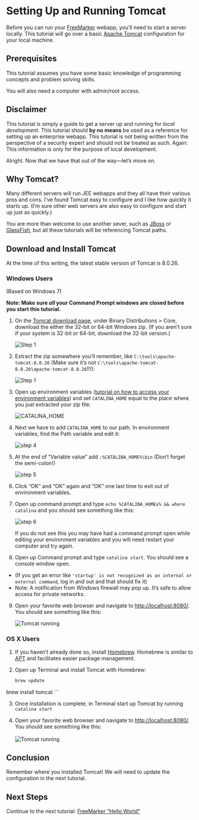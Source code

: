 # Setting Up and Running Tomcat

Before you can run your [FreeMarker](http://freemarker.org) webapp, you’ll need to start a server locally. This tutorial will go over a basic [Apache Tomcat](http://tomcat.apache.org/) configuration for your local machine.

## Prerequisites

This tutorial assumes you have some basic knowledge of programming concepts and problem solving skills.

You will also need a computer with admin/root access.

## Disclaimer

This tutorial is simply a guide to get a server up and running for *local development*. This tutorial should **by no means** be used as a reference for setting up an enterprise webapp. This tutorial is not being written from the perspective of a security expert and should not be treated as such. Again: This information is only for the purpose of local development.

Alright. Now that we have that out of the way—let’s move on.

## Why Tomcat?

Many different servers will run JEE webapps and they all have their various pros and cons. I’ve found Tomcat easy to configure and I like how quickly it starts up. (I’m sure other web servers are also easy to configure and start up just as quickly.)

You are more than welcome to use another sever, such as [JBoss](http://www.jboss.org/) or [GlassFish](https://glassfish.java.net/), but all these tutorials will be referencing Tomcat paths.

## Download and Install Tomcat

At the time of this writing, the latest stable version of Tomcat is 8.0.26.

### Windows Users

(Based on Windows 7)

**Note: Make sure *all* your Command Prompt windows are closed before you start this tutorial.**

1. On the [Tomcat download page](http://tomcat.apache.org/download-80.cgi), under Binary Distributions > Core, download the either the 32-bit or 64-bit Windows zip. (If you aren’t sure if your system is 32-bit or 64-bit, download the 32-bit version.)

    ![Step 1](images/tomcat01.png)

2. Extract the zip somewhere you’ll remember, like `C:\tools\apache-tomcat-8.0.26` (Make sure it’s not `C:\tools\apache-tomcat-8.0.26\apache-tomcat-8.0.26`!!!):

    ![Step 1](images/tomcat02.png)

3. Open up environment variables ([tutorial on how to access your environment variables](../00-updating-environment-variables)) and set `CATALINA_HOME` equal to the place where you just extracted your zip file:

    ![CATALINA_HOME](images/tomcat03.png)

4. Next we have to add `CATALINA_HOME` to our path. In environment variables, find the Path variable and edit it:

    ![step 4](images/tomcat04.png)

5. At the end of “Variable value” add `;%CATALINA_HOME%\bin` (Don’t forget the semi-colon!)

    ![step 5](images/tomcat05.png)

6. Click “OK” and “OK” again and “OK” one last time to exit out of environment variables.

7. Open up command prompt and type `echo %CATALINA_HOMEx% && where catalina` and you should see something like this:

    ![step 6](images/tomcat06.png)

    If you do not see this you may have had a command prompt open while editing your environment variables and you will need restart your computer and try again.

8. Open up Command prompt and type `catalina start`. You should see a console window open.

  * (If you get an error like `'startup' is not recognized as an internal or external command`, log in and out and that should fix it)
  * Note: A notification from Windows firewall may pop up. It’s safe to allow access for private networks.

9. Open your favorite web browser and navigate to [http://localhost:8080/](http://localhost:8080/). You should see something like this:

    ![Tomcat running](images/tomcat-running.png)

### OS X Users

1. If you haven’t already done so, install [Homebrew](http://brew.sh/). Homebrew is similar to [APT](https://en.wikipedia.org/wiki/Advanced_Packaging_Tool) and facilitates easier package management.

2. Open up Terminal and install Tomcat with Homebrew:

    ```bash
    brew update
brew install tomcat
    ```

3. Once installation is complete, in Terminal start up Tomcat by running `catalina start`

4. Open your favorite web browser and navigate to [http://localhost:8080/](http://localhost:8080/). You should see something like this:<br><br> ![Tomcat running](images/tomcat-osx.png)

## Conclusion

Remember where you installed Tomcat! We will need to update the configuration in the next tutorial.

## Next Steps

Continue to the next tutorial: [FreeMarker “Hello World”](../01-hello-world)
